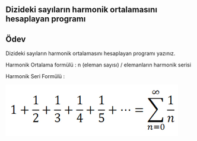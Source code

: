 Dizideki sayıların harmonik ortalamasını hesaplayan programı 
-
Ödev
-
Dizideki sayıların harmonik ortalamasını hesaplayan programı yazınız.

Harmonik Ortalama formülü : n (eleman sayısı) / elemanların harmonik serisi

Harmonik Seri Formülü :

![img.png](img.png)